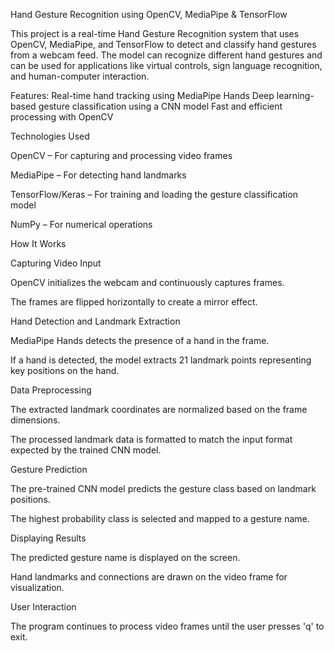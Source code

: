 Hand Gesture Recognition using OpenCV, MediaPipe & TensorFlow

This project is a real-time Hand Gesture Recognition system that uses OpenCV, MediaPipe, and TensorFlow to detect and classify hand gestures from a webcam feed. The model can recognize different hand gestures and can be used for applications like virtual controls, sign language recognition, and human-computer interaction.

Features:
 Real-time hand tracking using MediaPipe Hands
 Deep learning-based gesture classification using a CNN model
 Fast and efficient processing with OpenCV

Technologies Used

 OpenCV – For capturing and processing video frames

 MediaPipe – For detecting hand landmarks

 TensorFlow/Keras – For training and loading the gesture classification model

 NumPy – For numerical operations

 How It Works

Capturing Video Input

OpenCV initializes the webcam and continuously captures frames.

The frames are flipped horizontally to create a mirror effect.

Hand Detection and Landmark Extraction

MediaPipe Hands detects the presence of a hand in the frame.

If a hand is detected, the model extracts 21 landmark points representing key positions on the hand.

Data Preprocessing

The extracted landmark coordinates are normalized based on the frame dimensions.

The processed landmark data is formatted to match the input format expected by the trained CNN model.

Gesture Prediction

The pre-trained CNN model predicts the gesture class based on landmark positions.

The highest probability class is selected and mapped to a gesture name.

Displaying Results

The predicted gesture name is displayed on the screen.

Hand landmarks and connections are drawn on the video frame for visualization.

User Interaction

The program continues to process video frames until the user presses 'q' to exit.
